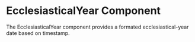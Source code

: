 # EcclesiasticalYear Component

The EcclesiasticalYear component provides a formated ecclesiastical-year date based on timestamp.

